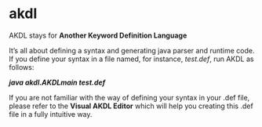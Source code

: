# akdl
AKDL stays for **Another Keyword Definition Language**

It’s all about defining a syntax and generating java parser and runtime code.
If you define your syntax in a file named, for instance, _test.def_, run AKDL as follows:

_**java akdl.AKDLmain test.def**_

If you are not familiar with the way of defining your syntax in your .def file, please refer to the **Visual AKDL Editor** which will help you creating this .def file in a fully intuitive way.

